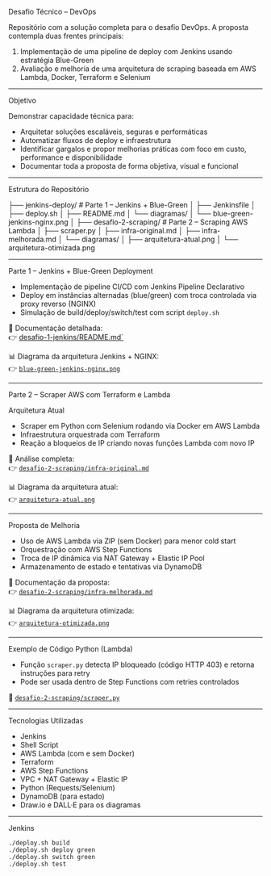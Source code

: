 Desafio Técnico – DevOps

Repositório com a solução completa para o desafio DevOps. A proposta contempla duas frentes principais:

1. Implementação de uma pipeline de deploy com Jenkins usando estratégia Blue-Green
2. Avaliação e melhoria de uma arquitetura de scraping baseada em AWS Lambda, Docker, Terraform e Selenium

---

Objetivo

Demonstrar capacidade técnica para:

- Arquitetar soluções escaláveis, seguras e performáticas
- Automatizar fluxos de deploy e infraestrutura
- Identificar gargalos e propor melhorias práticas com foco em custo, performance e disponibilidade
- Documentar toda a proposta de forma objetiva, visual e funcional

---

Estrutura do Repositório

├── jenkins-deploy/ # Parte 1 – Jenkins + Blue-Green
│ ├── Jenkinsfile
│ ├── deploy.sh
│ ├── README.md
│ └── diagramas/
│ └── blue-green-jenkins-nginx.png
│
├── desafio-2-scraping/ # Parte 2 – Scraping AWS Lambda
│ ├── scraper.py
│ ├── infra-original.md
│ ├── infra-melhorada.md
│ └── diagramas/
│ ├── arquitetura-atual.png
│ └── arquitetura-otimizada.png

---

Parte 1 – Jenkins + Blue-Green Deployment

- Implementação de pipeline CI/CD com Jenkins Pipeline Declarativo
- Deploy em instâncias alternadas (blue/green) com troca controlada via proxy reverso (NGINX)
- Simulação de build/deploy/switch/test com script `deploy.sh`

📄 Documentação detalhada:  
👉 [desafio-1-jenkins/README.md`](jenkins-deploy/README.md)

📊 Diagrama da arquitetura Jenkins + NGINX:  
👉 [`blue-green-jenkins-nginx.png`](jenkins-deploy/diagramas/blue-green-jenkins-nginx.png)

---

Parte 2 – Scraper AWS com Terraform e Lambda

Arquitetura Atual

- Scraper em Python com Selenium rodando via Docker em AWS Lambda
- Infraestrutura orquestrada com Terraform
- Reação a bloqueios de IP criando novas funções Lambda com novo IP

📄 Análise completa:  
👉 [`desafio-2-scraping/infra-original.md`](desafio-2-scraping/infra-original.md)

📊 Diagrama da arquitetura atual:  
👉 [`arquitetura-atual.png`](desafio-2-scraping/diagramas/arquitetura-atual.png)

---

Proposta de Melhoria

- Uso de AWS Lambda via ZIP (sem Docker) para menor cold start
- Orquestração com AWS Step Functions
- Troca de IP dinâmica via NAT Gateway + Elastic IP Pool
- Armazenamento de estado e tentativas via DynamoDB

📄 Documentação da proposta:  
👉 [`desafio-2-scraping/infra-melhorada.md`](desafio-2-scraping/infra-melhorada.md)

📊 Diagrama da arquitetura otimizada:  
👉 [`arquitetura-otimizada.png`](desafio-2-scraping/diagramas/arquitetura-otimizada.png)

---

Exemplo de Código Python (Lambda)

- Função `scraper.py` detecta IP bloqueado (código HTTP 403) e retorna instruções para retry
- Pode ser usada dentro de Step Functions com retries controlados

📄 [`desafio-2-scraping/scraper.py`](desafio-2-scraping/scraper.py)

---

Tecnologias Utilizadas

- Jenkins
- Shell Script
- AWS Lambda (com e sem Docker)
- Terraform
- AWS Step Functions
- VPC + NAT Gateway + Elastic IP
- Python (Requests/Selenium)
- DynamoDB (para estado)
- Draw.io e DALL·E para os diagramas

---

Jenkins

```
./deploy.sh build
./deploy.sh deploy green
./deploy.sh switch green
./deploy.sh test
